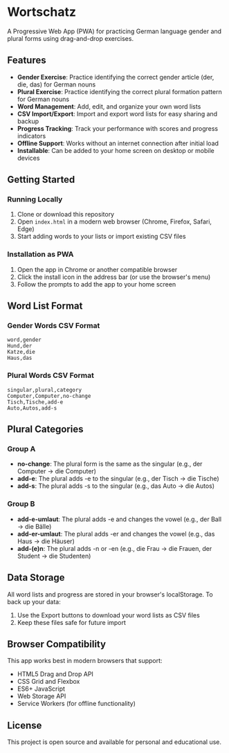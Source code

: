 # Wortschatz

A Progressive Web App (PWA) for practicing German language gender and plural forms using drag-and-drop exercises.

## Features

- **Gender Exercise**: Practice identifying the correct gender article (der, die, das) for German nouns
- **Plural Exercise**: Practice identifying the correct plural formation pattern for German nouns
- **Word Management**: Add, edit, and organize your own word lists
- **CSV Import/Export**: Import and export word lists for easy sharing and backup
- **Progress Tracking**: Track your performance with scores and progress indicators
- **Offline Support**: Works without an internet connection after initial load
- **Installable**: Can be added to your home screen on desktop or mobile devices

## Getting Started

### Running Locally

1. Clone or download this repository
2. Open `index.html` in a modern web browser (Chrome, Firefox, Safari, Edge)
3. Start adding words to your lists or import existing CSV files

### Installation as PWA

1. Open the app in Chrome or another compatible browser
2. Click the install icon in the address bar (or use the browser's menu)
3. Follow the prompts to add the app to your home screen

## Word List Format

### Gender Words CSV Format
```
word,gender
Hund,der
Katze,die
Haus,das
```

### Plural Words CSV Format
```
singular,plural,category
Computer,Computer,no-change
Tisch,Tische,add-e
Auto,Autos,add-s
```

## Plural Categories

### Group A
- **no-change**: The plural form is the same as the singular (e.g., der Computer → die Computer)
- **add-e**: The plural adds -e to the singular (e.g., der Tisch → die Tische)
- **add-s**: The plural adds -s to the singular (e.g., das Auto → die Autos)

### Group B
- **add-e-umlaut**: The plural adds -e and changes the vowel (e.g., der Ball → die Bälle)
- **add-er-umlaut**: The plural adds -er and changes the vowel (e.g., das Haus → die Häuser)
- **add-(e)n**: The plural adds -n or -en (e.g., die Frau → die Frauen, der Student → die Studenten)

## Data Storage

All word lists and progress are stored in your browser's localStorage. To back up your data:
1. Use the Export buttons to download your word lists as CSV files
2. Keep these files safe for future import

## Browser Compatibility

This app works best in modern browsers that support:
- HTML5 Drag and Drop API
- CSS Grid and Flexbox
- ES6+ JavaScript
- Web Storage API
- Service Workers (for offline functionality)

## License

This project is open source and available for personal and educational use.